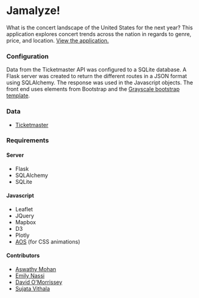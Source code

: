# Jamalyze!

What is the concert landscape of the United States for the next year? This application explores concert trends across the nation in regards to genre, price, and location. [View the application.](https://www.jamalyze.herokuapp.com)


 ### Configuration


 Data from the Ticketmaster API was configured to a SQLite database. A Flask server was created to return the different routes in a JSON format using SQLAlchemy. The response was used in the Javascript objects. The front end uses elements from Bootstrap and the [Grayscale bootstrap template](https://startbootstrap.com/template-overviews/grayscale/).

 ### Data
 * [Ticketmaster](https://developer.ticketmaster.com/)

### Requirements

#### Server
* Flask
* SQLAlchemy
* SQLite

#### Javascript
* Leaflet
* JQuery
* Mapbox
* D3
* Plotly
* [AOS](https://github.com/michalsnik/aos) (for CSS animations)

#### Contributors
* [Aswathy Mohan](https://github.com/AswathyMohan89)
* [Emily Nassi](https://github.com/emilynassi)
* [David O'Morrissey](https://github.com/davidomo)
* [Sujata Vithala](https://github.com/suvithala)